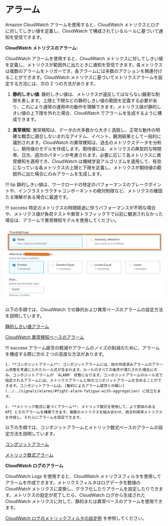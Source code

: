 # アラーム

Amazon CloudWatch アラームを使用すると、CloudWatch メトリクスとログに対してしきい値を定義し、CloudWatch で構成されているルールに基づいて通知を受信できます。

**CloudWatch メトリクスのアラーム:**

CloudWatch アラームを使用すると、CloudWatch メトリクスに対してしきい値を定義し、メトリクスが範囲外に出たときに通知を受信できます。各メトリクスは複数のアラームをトリガーでき、各アラームには多数のアクションを関連付けることができます。CloudWatch メトリクスに基づいてメトリクスアラームを設定する方法には、次の 2 つの方法があります。

1. **静的しきい値**: 静的しきい値は、メトリクスが違反してはならない厳密な制限を表します。上限と下限などの静的しきい値の範囲を定義する必要があり、これにより通常の運用中の動作を理解できます。メトリクス値が静的しきい値の上下限を外れた場合、CloudWatch でアラームを生成するように構成できます。

2. **異常検知**: 異常検知は、データの大多数から大きく逸脱し、正常な動作の明確な概念に適合しないまれなアイテム、イベント、観測結果として一般的に識別されます。CloudWatch の異常検知は、過去のメトリクスデータを分析し、期待値のモデルを作成します。期待値には、メトリクスの典型的な時間帯、日次、週次のパターンが考慮されます。必要に応じて各メトリクスに異常検知を適用でき、CloudWatch は機械学習アルゴリズムを適用して、有効になっている各メトリクスの上限と下限を定義し、メトリクスが期待値の範囲外に出た場合にのみアラームを生成します。

!!! tip
	静的しきい値は、ワークロードの特定のパフォーマンスのブレークポイントや、インフラストラクチャコンポーネントの絶対制限など、メトリクスの確固たる理解がある場合に最適です。
	
!!! success
	特定のメトリクスの時間経過に伴うパフォーマンスが不明な場合や、メトリクス値が負荷テストや異常トラフィック下で以前に観測されなかった場合は、アラームで異常検知モデルを使用してください。

![CloudWatch アラームの種類](../images/cwalarm1.png)

以下の手順では、CloudWatch での静的および異常ベースのアラームの設定方法を説明しています。

[静的しきい値アラーム](https://catalog.us-east-1.prod.workshops.aws/workshops/31676d37-bbe9-4992-9cd1-ceae13c5116c/en-US/alarms/mericalarm)

[CloudWatch 異常検知ベースのアラーム](https://catalog.us-east-1.prod.workshops.aws/workshops/31676d37-bbe9-4992-9cd1-ceae13c5116c/en-US/alarms/adalarm)

!!! success
	アラーム疲労の軽減やアラームのノイズの削減のために、アラームを構成する際に次の 2 つの高度な方法があります。

	1. **コンポジットアラーム**: コンポジットアラームには、他の作成済みアラームのアラーム状態を考慮に入れたルール式が含まれます。ルールのすべての条件が満たされた場合にのみ、コンポジットアラームが `ALARM` 状態になります。コンポジットアラームのルール式で指定されるアラームには、メトリクスアラームと他のコンポジットアラームを含めることができます。コンポジットアラームは、[集約によるアラーム疲労との戦い](../../signals/alarms/#fight-alarm-fatigue-with-aggregation) に役立ちます。

	2. **メトリック数式に基づくアラーム**: メトリック数式を使用して、より意味のある KPI とそのアラームを構築できます。複数のメトリクスを組み合わせ、統合利用率メトリクスを作成し、それらにアラームを設定できます。

以下の手順では、コンポジットアラームとメトリック数式ベースのアラームの設定方法を説明しています。

[コンポジットアラーム](https://catalog.us-east-1.prod.workshops.aws/workshops/31676d37-bbe9-4992-9cd1-ceae13c5116c/en-US/alarms/compositealarm)

[メトリック数式アラーム](https://aws.amazon.com/blogs/mt/create-a-metric-math-alarm-using-amazon-cloudwatch/)

**CloudWatch ログのアラーム**

CloudWatch Logs を使用すると、CloudWatch メトリクスフィルタを使用してアラームを作成できます。メトリクスフィルタはログデータを数値の CloudWatch メトリクスに変換し、グラフ化したりアラームを設定したりできます。メトリクスの設定が完了したら、CloudWatch ログから生成された CloudWatch メトリクスに対して、静的または異常ベースのアラームを使用できます。

[CloudWatch ログのメトリックフィルタの設定例](https://aws.amazon.com/blogs/mt/quantify-custom-application-metrics-with-amazon-cloudwatch-logs-and-metric-filters/) を参照してください。

